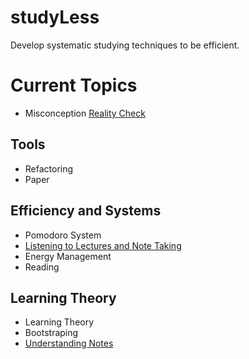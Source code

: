 # studyLess
Develop systematic studying techniques to be efficient. 

# Current Topics

- Misconception [Reality Check](./articles/Reality_check.md)

## Tools

- Refactoring
- Paper

## Efficiency and Systems

- Pomodoro System
- [Listening to Lectures and Note Taking](./articles/Listening_and_notetaking.md)
- Energy Management
- Reading 

## Learning Theory

- Learning Theory
- Bootstraping
- [Understanding Notes](./articles/Understanding_material.md)












